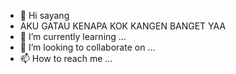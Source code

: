- 👋 Hi sayang
- AKU GATAU KENAPA KOK KANGEN BANGET YAA
- 🌱 I’m currently learning ...
- 💞️ I’m looking to collaborate on ...
- 📫 How to reach me ...

<!---
Viridzqya/Viridzqya is a ✨ special ✨ repository because its `README.md` (this file) appears on your GitHub profile.
You can click the Preview link to take a look at your changes.
--->
